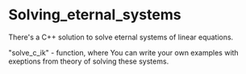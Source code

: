 # Solving_eternal_systems
There's a C++ solution to solve eternal systems of linear equations.

"solve_c_ik" - function, where You can write your own examples with exeptions from theory of solving these systems.
